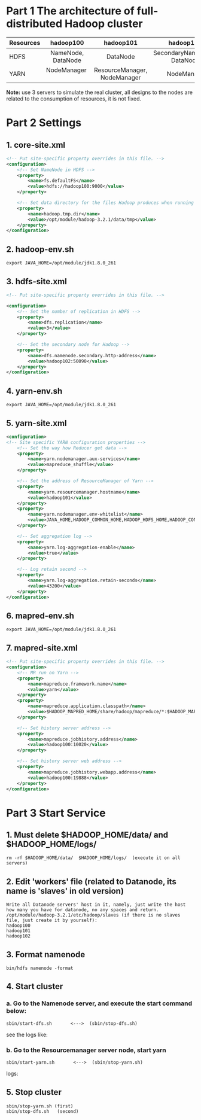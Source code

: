 # Part 1 The architecture of full-distributed Hadoop cluster

| Resources     | hadoop100           |       hadoop101                   |      hadoop102                  |
| ------------- | :-----------------: |  :------------------------------: | :-----------------------------: |
|HDFS           |  NameNode, DataNode |        DataNode                   |    SecondaryNameNode, DataNode  |
|YARN           |  NodeManager        |      ResourceManager, NodeManager |      NodeManager                |

**Note:** use 3 servers to simulate the real cluster, all designs to the nodes are related to the consumption of resources, it is not fixed.

# Part 2 Settings
## 1. core-site.xml
```xml
<!-- Put site-specific property overrides in this file. -->
<configuration>
    <!-- Set NameNode in HDFS -->
    <property>
        <name>fs.defaultFS</name>
        <value>hdfs://hadoop100:9000</value>
    </property>

    <!-- Set data directory for the files Hadoop produces when running -->
    <property>
        <name>hadoop.tmp.dir</name>
        <value>/opt/module/hadoop-3.2.1/data/tmp</value>
    </property>
</configuration>
```

## 2. hadoop-env.sh
```
export JAVA_HOME=/opt/module/jdk1.8.0_261
```

## 3. hdfs-site.xml
```xml
<!-- Put site-specific property overrides in this file. -->

<configuration>
    <!-- Set the number of replication in HDFS -->
    <property>
        <name>dfs.replication</name>
        <value>3</value>
    </property>

    <!-- Set the secondary node for Hadoop -->
    <property>
        <name>dfs.namenode.secondary.http-address</name>
        <value>hadoop102:50090</value>
    </property>
</configuration>
```

## 4. yarn-env.sh
```
export JAVA_HOME=/opt/module/jdk1.8.0_261
```

## 5. yarn-site.xml
```xml
<configuration>
<!-- Site specific YARN configuration properties -->
    <!-- Set the way how Reducer get data -->
    <property>
        <name>yarn.nodemanager.aux-services</name>
        <value>mapreduce_shuffle</value>
    </property>

    <!-- Set the address of ResourceManager of Yarn -->
    <property>
        <name>yarn.resourcemanager.hostname</name>
        <value>hadoop101</value>
    </property>
    <property>
        <name>yarn.nodemanager.env-whitelist</name>
        <value>JAVA_HOME,HADOOP_COMMON_HOME,HADOOP_HDFS_HOME,HADOOP_CONF_DIR,CLASSPATH_PREPEND_DISTCACHE,HADOOP_YARN_HOME,HADOOP_MAPRED_HOME</value>
    </property>

    <!-- Set aggregation log -->
    <property>
        <name>yarn.log-aggregation-enable</name>
        <value>true</value>
    </property>

    <!-- Log retain second -->
    <property>
        <name>yarn.log-aggregation.retain-seconds</name>
        <value>43200</value>
    </property>
</configuration>
```

## 6. mapred-env.sh
```
export JAVA_HOME=/opt/module/jdk1.8.0_261
```

## 7. mapred-site.xml
```xml
<!-- Put site-specific property overrides in this file. -->
<configuration>
    <!-- MR run on Yarn -->
    <property>
        <name>mapreduce.framework.name</name>
        <value>yarn</value>
    </property>
    <property>
        <name>mapreduce.application.classpath</name>
        <value>$HADOOP_MAPRED_HOME/share/hadoop/mapreduce/*:$HADOOP_MAPRED_HOME/share/hadoop/mapreduce/lib/*</value>
    </property>

    <!-- Set history server address -->
    <property>
        <name>mapreduce.jobhistory.address</name>
        <value>hadoop100:10020</value>
    </property>

    <!-- Set history server web address -->
    <property>
        <name>mapreduce.jobhistory.webapp.address</name>
        <value>hadoop100:19888</value>
    </property>
</configuration>
```

# Part 3 Start Service
## 1. Must delete $HADOOP_HOME/data/ and $HADOOP_HOME/logs/ 
```
rm -rf $HADOOP_HOME/data/  $HADOOP_HOME/logs/  (execute it on all servers)
```

## 2. Edit 'workers' file (related to Datanode, its name is 'slaves' in old version)
```
Write all Datanode servers' host in it, namely, just write the host how many you have for datanode, no any spaces and return.
/opt/module/hadoop-3.2.1/etc/hadoop/slaves (if there is no slaves file, just create it by yourself): 
hadoop100
hadoop101
hadoop102
```

## 3. Format namenode
```
bin/hdfs namenode -format
```

## 4. Start cluster
### a. Go to the Namenode server, and execute the start command below:
```
sbin/start-dfs.sh       <--->  (sbin/stop-dfs.sh)
```

see the logs like:


### b. Go to the Resourcemanager server node, start yarn
```
sbin/start-yarn.sh       <--->  (sbin/stop-yarn.sh)
```

logs:


## 5. Stop cluster
```
sbin/stop-yarn.sh (first)
sbin/stop-dfs.sh   (second)
```

